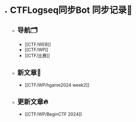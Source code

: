 - # CTFLogseq同步Bot 同步记录🤖
  - ## 导航🗂️
    - [[CTF/WEB]]
    - [[CTF/WP]]
    - [[CTF/比赛]]
  - ## 新文章🎉
    - [[CTF/WP/hgame2024 week2]]
  - ## 更新文章🔥
    - [[CTF/WP/BeginCTF 2024]]
